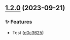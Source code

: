 ## [1.2.0](https://github.com/AndreyZlobin/semantic/compare/v1.1.1...v1.2.0) (2023-09-21)


### ✨ Features

* Test ([e0c3625](https://github.com/AndreyZlobin/semantic/commit/e0c36257f5ce85d00d99340a68240cf0ea2b19c7))
